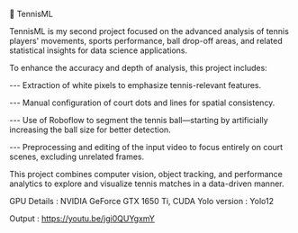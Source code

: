 🎾 TennisML


TennisML is my second project focused on the advanced analysis of tennis players' movements, sports performance, ball drop-off areas, and related statistical insights for data science applications.

To enhance the accuracy and depth of analysis, this project includes:

--- Extraction of white pixels to emphasize tennis-relevant features.


--- Manual configuration of court dots and lines for spatial consistency.


--- Use of Roboflow to segment the tennis ball—starting by artificially increasing the ball size for better detection.


--- Preprocessing and editing of the input video to focus entirely on court scenes, excluding unrelated frames.



This project combines computer vision, object tracking, and performance analytics to explore and visualize tennis matches in a data-driven manner.


GPU Details :  NVIDIA GeForce GTX 1650 Ti, CUDA
Yolo version : Yolo12


Output : https://youtu.be/jgi0QUYgxmY
